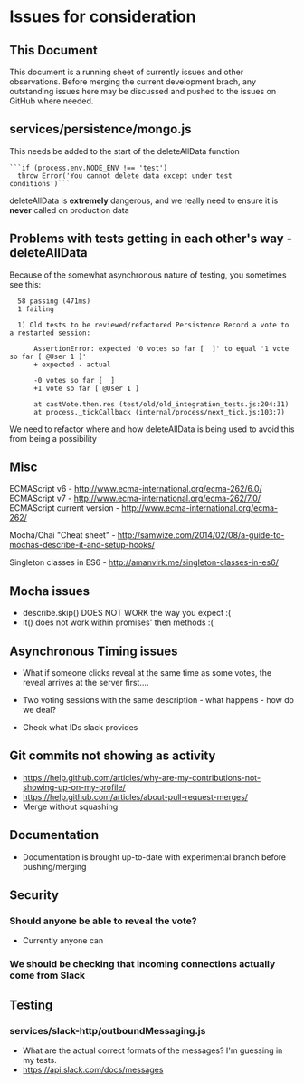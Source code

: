 # Issues for consideration

## This Document

This document is a running sheet of currently issues and other observations. Before merging the current development brach, any outstanding issues here may be discussed and pushed to the issues on GitHub where needed.


## services/persistence/mongo.js

This needs be added to the start of the deleteAllData function

    ```if (process.env.NODE_ENV !== 'test')
      throw Error('You cannot delete data except under test conditions')```

deleteAllData is **extremely** dangerous, and we really need to ensure it is **never**
called on production data

## Problems with tests getting in each other's way - deleteAllData

Because of the somewhat asynchronous nature of testing, you sometimes see this:

```
  58 passing (471ms)
  1 failing

  1) Old tests to be reviewed/refactored Persistence Record a vote to a restarted session:

      AssertionError: expected '0 votes so far [  ]' to equal '1 vote so far [ @User 1 ]'
      + expected - actual

      -0 votes so far [  ]
      +1 vote so far [ @User 1 ]
      
      at castVote.then.res (test/old/old_integration_tests.js:204:31)
      at process._tickCallback (internal/process/next_tick.js:103:7)
```

We need to refactor where and how deleteAllData is being used to avoid this from being a possibility

## Misc

ECMAScript v6 - http://www.ecma-international.org/ecma-262/6.0/
ECMAScript v7 - http://www.ecma-international.org/ecma-262/7.0/
ECMAScript current version - http://www.ecma-international.org/ecma-262/

Mocha/Chai "Cheat sheet" - http://samwize.com/2014/02/08/a-guide-to-mochas-describe-it-and-setup-hooks/

Singleton classes in ES6 - http://amanvirk.me/singleton-classes-in-es6/

## Mocha issues

- describe.skip() DOES NOT WORK the way you expect :(
- it() does not work within promises' then methods :(

## Asynchronous Timing issues

- What if someone clicks reveal at the same time as some votes, the reveal arrives at the server first....

- Two voting sessions with the same description - what happens - how do we deal?

- Check what IDs slack provides


## Git commits not showing as activity

- https://help.github.com/articles/why-are-my-contributions-not-showing-up-on-my-profile/
- https://help.github.com/articles/about-pull-request-merges/
- Merge without squashing



## Documentation

- Documentation is brought up-to-date with experimental branch before pushing/merging

## Security

### Should anyone be able to reveal the vote?
- Currently anyone can

### We should be checking that incoming connections actually come from Slack

## Testing

### services/slack-http/outboundMessaging.js

- What are the actual correct formats of the messages? I'm guessing in my tests.
- https://api.slack.com/docs/messages